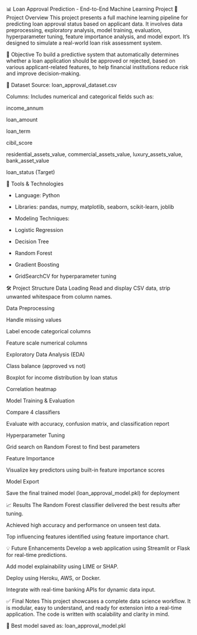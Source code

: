 📊 Loan Approval Prediction - End-to-End Machine Learning Project
📝 Project Overview
This project presents a full machine learning pipeline for predicting loan approval status based on applicant data. It involves data preprocessing, exploratory analysis, model training, evaluation, hyperparameter tuning, feature importance analysis, and model export. It’s designed to simulate a real-world loan risk assessment system.

🚀 Objective
To build a predictive system that automatically determines whether a loan application should be approved or rejected, based on various applicant-related features, to help financial institutions reduce risk and improve decision-making.

📁 Dataset
Source: loan_approval_dataset.csv

Columns: Includes numerical and categorical fields such as:

income_annum

loan_amount

loan_term

cibil_score

residential_assets_value, commercial_assets_value, luxury_assets_value, bank_asset_value

loan_status (Target)

🧰 Tools & Technologies
- Language: Python

- Libraries: pandas, numpy, matplotlib, seaborn, scikit-learn, joblib

- Modeling Techniques:

- Logistic Regression

- Decision Tree

- Random Forest

- Gradient Boosting

- GridSearchCV for hyperparameter tuning

🛠️ Project Structure
Data Loading
Read and display CSV data, strip unwanted whitespace from column names.

Data Preprocessing

Handle missing values

Label encode categorical columns

Feature scale numerical columns

Exploratory Data Analysis (EDA)

Class balance (approved vs not)

Boxplot for income distribution by loan status

Correlation heatmap

Model Training & Evaluation

Compare 4 classifiers

Evaluate with accuracy, confusion matrix, and classification report

Hyperparameter Tuning

Grid search on Random Forest to find best parameters

Feature Importance

Visualize key predictors using built-in feature importance scores

Model Export

Save the final trained model (loan_approval_model.pkl) for deployment

📈 Results
The Random Forest classifier delivered the best results after tuning.

Achieved high accuracy and performance on unseen test data.

Top influencing features identified using feature importance chart.

💡 Future Enhancements
Develop a web application using Streamlit or Flask for real-time predictions.

Add model explainability using LIME or SHAP.

Deploy using Heroku, AWS, or Docker.

Integrate with real-time banking APIs for dynamic data input.

✅ Final Notes
This project showcases a complete data science workflow. It is modular, easy to understand, and ready for extension into a real-time application. The code is written with scalability and clarity in mind.

🔐 Best model saved as: loan_approval_model.pkl
